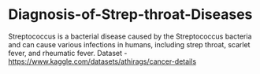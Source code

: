 # Diagnosis-of-Strep-throat-Diseases
Streptococcus is a bacterial disease caused by the Streptococcus bacteria and can cause various infections in humans, including strep throat, scarlet fever, and rheumatic fever.
 Dataset - https://www.kaggle.com/datasets/athirags/cancer-details
